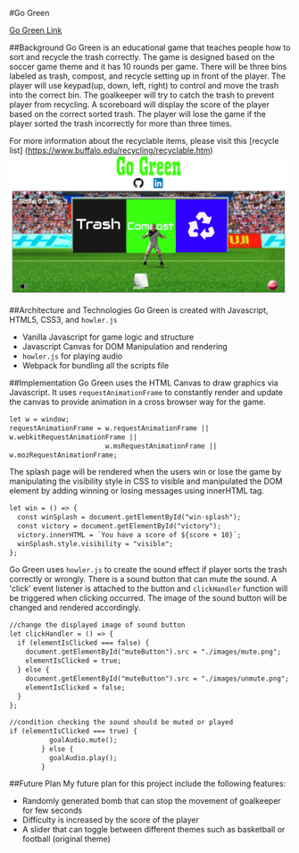 #Go Green

[Go Green Link](https://huijunyam.github.io/GoGreen/)

##Background
Go Green is an educational game that teaches people how to sort and recycle the trash correctly. The game is designed based on the soccer game theme and it has 10 rounds per game. There will be three bins labeled as trash, compost, and recycle setting up in front of the player. The player will use keypad(up, down, left, right) to control and move the trash into the correct bin. The goalkeeper will try to catch the trash to prevent player from recycling. A scoreboard will display the score of the player based on the correct sorted trash. The player will lose the game if the player sorted the trash incorrectly for more than three times.    

For more information about the recyclable items, please visit this [recycle list] (https://www.buffalo.edu/recycling/recyclable.htm)
![image of game design](./images/game_design.png)

##Architecture and Technologies
Go Green is created with Javascript, HTML5, CSS3, and `howler.js`
- Vanilla Javascript for game logic and structure
- Javascript Canvas for DOM Manipulation and rendering
- `howler.js` for playing audio
- Webpack for bundling all the scripts file

##Implementation
Go Green uses the HTML Canvas to draw graphics via Javascript. It uses `requestAnimationFrame` to constantly render and update the canvas to provide animation in a cross browser way for the game.
```
let w = window;
requestAnimationFrame = w.requestAnimationFrame || w.webkitRequestAnimationFrame ||
                        w.msRequestAnimationFrame || w.mozRequestAnimationFrame;
```

The splash page will be rendered when the users win or lose the game by manipulating the visibility style in CSS to visible and manipulated the DOM element by adding winning or losing messages using innerHTML tag.
```
let win = () => {
  const winSplash = document.getElementById("win-splash");
  const victory = document.getElementById("victory");
  victory.innerHTML = `You have a score of ${score + 10}`;
  winSplash.style.visibility = "visible";
};
```

Go Green uses `howler.js` to create the sound effect if player sorts the trash correctly or wrongly. There is a sound button that can mute the sound. A 'click' event listener is attached to the button and `clickHandler` function will be triggered when clicking occurred. The image of the sound button will be changed and rendered accordingly.   
```
//change the displayed image of sound button
let clickHandler = () => {
  if (elementIsClicked === false) {
    document.getElementById("muteButton").src = "./images/mute.png";
    elementIsClicked = true;
  } else {
    document.getElementById("muteButton").src = "./images/unmute.png";
    elementIsClicked = false;
  }
};
```
```
//condition checking the sound should be muted or played
if (elementIsClicked === true) {
          goalAudio.mute();
        } else {
          goalAudio.play();
        }
```

##Future Plan
My future plan for this project include the following features:
- Randomly generated bomb that can stop the movement of goalkeeper for few seconds
- Difficulty is increased by the score of the player
- A slider that can toggle between different themes such as basketball or football (original theme)

